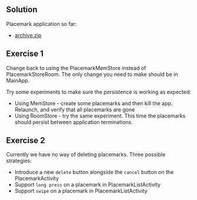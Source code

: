 ## Solution

Placemark application so far:

- [archive.zip](archives/archive.zip)

## Exercise 1

Change back to using the PlacemarkMemStore instead of PlacemarkStoreRoom. The only change you need to make should be in MainApp.

Try some experiments to make sure the persistence is working as expected:

- Using MemStore - create some placemarks and then kill the app. Relaunch, and verify that all placemarks are gone
- Using RoomStore - try the same experiment. This time the placemarks should persist between application terminations.

## Exercise 2

Currently we have no way of deleting placemarks. Three possible strategies:

- Introduce a new `delete` button alongside the `cancel` button on the PlacemarkActivity
- Support `long press` on a placemark in PlacemarkListActivity
- Support `swipe` on a placemark in PlacemarkListActivity

